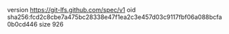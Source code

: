 version https://git-lfs.github.com/spec/v1
oid sha256:fcd2c8cbe7a475bc28338e47f1ea2c3e457d03c9117fbf06a088bcfa0b0cd446
size 926
